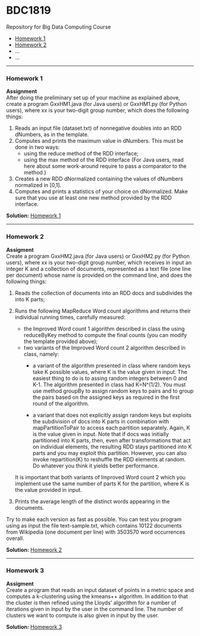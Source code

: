 # BDC1819
Repository for Big Data Computing Course
* [Homework 1](https://github.com/candeogi/BDC1819/blob/master/src/main/java/G32HM1.java)
* [Homework 2](https://github.com/candeogi/BDC1819/blob/master/src/main/java/G32HM2.java)
* ...
* ...
___

### Homework 1

**Assignment**  
After doing the preliminary set up of your machine as explained above, create a program GxxHM1.java (for Java users) or GxxHM1.py (for Python users), where xx is your two-digit group number, which does the following things:
1. Reads an input file (dataset.txt) of nonnegative doubles into an RDD dNumbers, as in the template.
2. Computes and prints the maximum value in dNumbers. This must be done in two ways:
    * using the reduce method of the RDD interface;
    * using the max method of the RDD interface (For Java users, read here about some work-around require to pass a comparator to the method.) 
3. Creates a new RDD dNormalized containing the values of dNumbers normalized in [0,1].
4. Computes and prints a statistics of your choice on dNormalized. Make sure that you use at least one new method provided by the RDD interface. 

**Solution:** [Homework 1](https://github.com/candeogi/BDC1819/blob/master/src/main/java/G32HM1.java)  
___
### Homework 2
**Assigment**  
Create a program GxxHM2.java (for Java users) or GxxHM2.py (for Python users), where xx is your two-digit group number, which receives in input an integer K and a collection of documents, represented as a text file (one line per document) whose name is provided on the command line, and does the following things:

1. Reads the collection of documents into an RDD docs and subdivides the into K parts;
2. Runs the following MapReduce Word count algorithms and returns their individual running times, carefully measured:
    * the Improved Word count 1 algorithm described in class the using reduceByKey method to compute the final counts (you can modify the template provided above);
    * two variants of the Improved Word count 2 algorithm described in class, namely:
        * a variant of the algorithm presented in class where random keys take K possible values, where K is the value given in input. The easiest thing to do is to assing random integers between 0 and K-1. The algorithm presented in class had K=N^(1/2). You must use method groupBy to assign random keys to pairs and to group the pairs based on the assigned keys as required in the first round of the algorithm.

        * a variant that does not explicitly assign random keys but exploits the subdivision of docs into K parts in combination with mapPartitionToPair to access each partition separately. Again, K is the value given in input. Note that if docs was initially partitioned into K parts, then, even after transformations that act on individual elements, the resulting RDD stays partitioned into K parts and you may exploit this partition. However, you can also invoke repartition(K) to reshuffle the RDD elements at random. Do whatever you think it yields better performance. 
    
    It is important that both variants of Improved Word count 2 which you implement use the same number of parts K for the partition, where K is the value provided in input. 
3. Prints the average length of the distinct words appearing in the documents. 

Try to make each version as fast as possible. You can test you program using as input the file text-sample.txt, which contains 10122 documents from Wikipedia (one document per line) with 3503570 word occurrences overall. 

**Solution:** [Homework 2](https://github.com/candeogi/BDC1819/blob/master/src/main/java/G32HM2.java)
___
### Homework 3
**Assigment**  
Create a program that reads an input dataset of points in a metric space and computes a k-clustering using the kmeans++ algorithm.
In addition to that the cluster is then refined using the Lloyds' algorithm for a number of iterations given in input by the user in the command line.
The number of clusters we want to compute is also given in input by the user.

**Solution:** [Homework 3](https://github.com/candeogi/BDC1819/blob/master/src/main/java/G32HM3.java)

